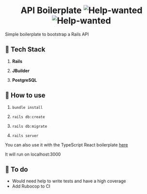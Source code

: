 <h1 align="center"> 
  API Boilerplate <img alt="Help-wanted" src="https://img.shields.io/github/workflow/status/ggrassiant/api-boilerplate/API%20Boilerplate%20CI"> <img alt="Help-wanted" src="https://img.shields.io/badge/help-wanted-brightgreen.svg?style=flat">
</h1>
Simple boilerplate to bootstrap a Rails API

## 🚀 Tech Stack

1.  **Rails**

1.  **JBuilder**

1.  **PostgreSQL**

## 🚀 How to use

1.  `bundle install`

1.  `rails db:create`

1.  `rails db:migrate`

1.  `rails server`

You can also use it with the TypeScript React boilerplate [here](https://github.com/GGrassiant/ts-react-boilerplate)

It will run on localhost:3000

## 🚀 To do
- Would need help to write tests and have a high coverage
- Add Rubocop to CI
